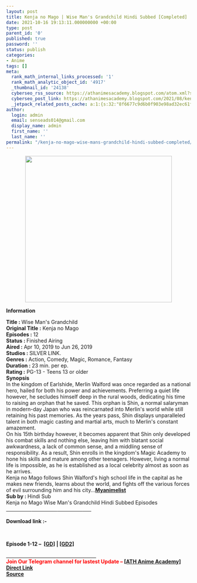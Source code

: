 ```yaml
---
layout: post
title: Kenja no Mago | Wise Man's Grandchild Hindi Subbed [Completed]
date: 2021-10-16 19:13:11.000000000 +00:00
type: post
parent_id: '0'
published: true
password: ''
status: publish
categories:
- Anime
tags: []
meta:
  rank_math_internal_links_processed: '1'
  rank_math_analytic_object_id: '4917'
  _thumbnail_id: '24138'
  cyberseo_rss_source: https://athanimesacademy.blogspot.com/atom.xml?start-index=151&max-results=150
  cyberseo_post_link: https://athanimesacademy.blogspot.com/2021/08/kenja-no-mago-wise-man-grandchild-hindi.html
  _jetpack_related_posts_cache: a:1:{s:32:"8f6677c9d6b0f903e98ad32ec61f8deb";a:2:{s:7:"expires";i:1663185654;s:7:"payload";a:3:{i:0;a:1:{s:2:"id";i:28537;}i:1;a:1:{s:2:"id";i:28393;}i:2;a:1:{s:2:"id";i:27218;}}}}
author:
  login: admin
  email: senseads014@gmail.com
  display_name: admin
  first_name: ''
  last_name: ''
permalink: "/kenja-no-mago-wise-mans-grandchild-hindi-subbed-completed/"
---
```

<div>
<div class="separator" style="clear: both; text-align: center;"> <a href="https://lh3.googleusercontent.com/-e3MmY1I25ME/YROknHRo3tI/AAAAAAAADTE/7tXa32xksXsHmThUG6yVtTDZt7GMVjGNACLcBGAsYHQ/s1600/1628677266829004-0.png" style="margin-left: 1em; margin-right: 1em;"> <img border="0" src="{{ site.baseurl }}/assets/2021/10/1628677266829004-0.png" width="400" /> </a></div>
<p></div>
<p><b>Information</b>
<div></div>
<div><b>Title : </b>Wise Man's Grandchild</div>
<div><b>Original Title :</b> Kenja no Mago</div>
<div><b>Episodes : </b>12</div>
<div><b>Status : </b>Finished Airing</div>
<div><b>Aired : </b>Apr 10, 2019 to Jun 26, 2019</div>
<div><b>Studios : </b>SILVER LINK.</div>
<div><b>Genres :</b> Action, Comedy, Magic, Romance, Fantasy</div>
<div><b>Duration : </b>23 min. per ep.</div>
<div><b>Rating :</b> PG-13 - Teens 13 or older</div>
<div></div>
<div></div>
<div><b>Synopsis</b></div>
<div>In the kingdom of Earlshide, Merlin Walford was once regarded as a national hero, hailed for both his power and achievements. Preferring a quiet life however, he secludes himself deep in the rural woods, dedicating his time to raising an orphan that he saved. This orphan is Shin, a normal salaryman in modern-day Japan who was reincarnated into Merlin's world while still retaining his past memories. As the years pass, Shin displays unparalleled talent in both magic casting and martial arts, much to Merlin's constant amazement.</div>
<div></div>
<div>On his 15th birthday however, it becomes apparent that Shin only developed his combat skills and nothing else, leaving him with blatant social awkwardness, a lack of common sense, and a middling sense of responsibility. As a result, Shin enrolls in the kingdom's Magic Academy to hone his skills and mature among other teenagers. However, living a normal life is impossible, as he is established as a local celebrity almost as soon as he arrives.</div>
<div></div>
<div>Kenja no Mago follows Shin Walford's high school life in the capital as he makes new friends, learns about the world, and fights off the various forces of evil surrounding him and his city...<a href="https://myanimelist.net/anime/36407/Kenja_no_Mago"><b>Myanimelist</b></a></div>
<div></div>
<div><b>Sub&nbsp;by : </b>Hindi Sub</div>
<div></div>
<div>Kenja no Mago Wise Man's Grandchild Hindi Subbed Episodes</div>
<div>
<div><b><u>&nbsp; &nbsp; &nbsp; &nbsp; &nbsp; &nbsp; &nbsp; &nbsp; &nbsp; &nbsp; &nbsp;</u></b><b><u>&nbsp; &nbsp; &nbsp; &nbsp; &nbsp; &nbsp; &nbsp; &nbsp; &nbsp; &nbsp; &nbsp;</u></b><b><u>&nbsp; &nbsp; &nbsp; &nbsp; &nbsp; &nbsp; &nbsp; &nbsp; &nbsp; &nbsp; &nbsp;</u></b><b><u>&nbsp; &nbsp; &nbsp; &nbsp;</u></b></div>
<div><b><br /></b></div>
<div><b>Download link :-</b></div>
<p><b />
<div><b><br /></b></div>
<p>Episode&nbsp;<b>1-12 –&nbsp;&nbsp;<a href="https://l4s.cc/a/e/JPZ/aHR0cHM6Ly9kcml2ZS5nb29nbGUuY29tL2ZvbGRlcnZpZXc/aWQ9MVRlZ3pHUFRvWGhCTlgzMEZZS0JjOTVmN252MWFoVTRZ">[GD]</a></b><b>&nbsp;|&nbsp;<a href="https://l4s.cc/a/e/JPZ/aHR0cHM6Ly9kcml2ZS5nb29nbGUuY29tL2ZvbGRlcnZpZXc/aWQ9MVRlZ3pHUFRvWGhCTlgzMEZZS0JjOTVmN252MWFoVTRZ">[GD2]</a></b></div>
<div></div>
<div>
<div><u>&nbsp; &nbsp; &nbsp; &nbsp; &nbsp; &nbsp; &nbsp; &nbsp; &nbsp; &nbsp; &nbsp; &nbsp; &nbsp; &nbsp; &nbsp; &nbsp; &nbsp; &nbsp; &nbsp; &nbsp; &nbsp;</u><u>&nbsp; &nbsp; &nbsp; &nbsp; &nbsp; &nbsp; &nbsp; &nbsp; &nbsp; &nbsp; &nbsp; &nbsp; &nbsp; &nbsp; &nbsp; &nbsp; &nbsp;</u></div>
<div></div>
<div><b><span style="color: red;">Join Our Telegram channel for lastest Update –&nbsp;</span><a href="http://telegram.me/athanimeacademy">[ATH Anime Academy]</a></b></div>
</div>
<link rel="stylesheet" href="https://cdnjs.cloudflare.com/ajax/libs/font-awesome/4.7.0/css/font-awesome.min.css" />
<div class="divbtn"> <a href="https://handymansurrender.com/fihup8buzv?key=94550f7ce39444073321dde3b8782f97" class="btn"><i class="fa fa-download"></i> Direct Link</a> <br /><a href="https://athanimesacademy.blogspot.com/2021/08/kenja-no-mago-wise-man-grandchild-hindi.html">Source</a> </div>
